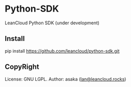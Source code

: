 # Python-SDK

LeanCloud Python SDK (under development)

## Install

pip install https://github.com/leancloud/python-sdk.git


## CopyRight

License: GNU LGPL.
Author: asaka (lan@leancloud.rocks)

